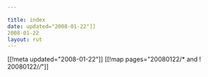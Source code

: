 ```yaml
---

title: index
date: updated="2008-01-22"]]
2008-01-22
layout: rut
---
```


[[!meta updated="2008-01-22"]]
[[!map pages="20080122/* and ! 20080122/*/*"]]
